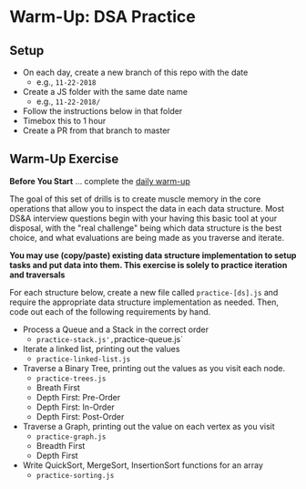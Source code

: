 [daily]: ../warmup-daily

# Warm-Up: DSA Practice

## Setup

- On each day, create a new branch of this repo with the date
  - e.g., `11-22-2018`
- Create a JS folder with the same date name
  - e.g., `11-22-2018/`
- Follow the instructions below in that folder
- Timebox this to 1 hour
- Create a PR from that branch to master

## Warm-Up Exercise

**Before You Start** ... complete the [daily warm-up][daily]

The goal of this set of drills is to create muscle memory in the core operations that allow you to inspect the data in each data structure. Most DS&A interview questions begin with your having this basic tool at your disposal, with the "real challenge" being which data structure is the best choice, and what evaluations are being made as you traverse and iterate.

**You may use (copy/paste) existing data structure implementation to setup tasks and put data into them. This exercise is solely to practice iteration and traversals**

For each structure below, create a new file called `practice-[ds].js` and require the appropriate data structure implementation as needed. Then, code out each of the following requirements by hand.

- Process a Queue and a Stack in the correct order
  - `practice-stack.js',`practice-queue.js`
- Iterate a linked list, printing out the values
  - `practice-linked-list.js`
- Traverse a Binary Tree, printing out the values as you visit each node.
  - `practice-trees.js`
  - Breath First
  - Depth First: Pre-Order
  - Depth First: In-Order
  - Depth First: Post-Order
- Traverse a Graph, printing out the value on each vertex as you visit
  - `practice-graph.js`
  - Breadth First
  - Depth First
- Write QuickSort, MergeSort, InsertionSort functions for an array
  - `practice-sorting.js`
